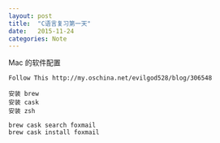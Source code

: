 ```yaml
---
layout: post
title:  "C语言复习第一天"
date:   2015-11-24
categories: Note
---
```



<!-- dh24681357-->
Mac 的软件配置

    Follow This http://my.oschina.net/evilgod528/blog/306548
    
    安装 brew
    安装 cask
    安装 zsh

    brew cask search foxmail
    brew cask install foxmail







